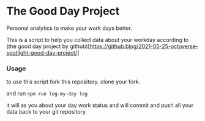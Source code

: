 # The Good Day Project

Personal analytics to make your work days better.

This is a script to help you collect data about your workday according to (the good day project by github)[https://github.blog/2021-05-25-octoverse-spotlight-good-day-project/]


### Usage

to use this script fork this repository. 
clone your fork.

and run `npm run log-my-day log` 

it will as you about your day work status and will commit and push all your data back to your git repository.